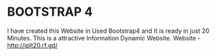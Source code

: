 # BOOTSTRAP 4
I have created this Website in Used Bootstrap4 and It is ready in just 20 Minutes. This is a attractive Information Dynamic Website.
Website - http://iplt20.rf.gd/
